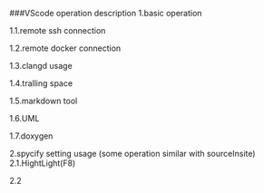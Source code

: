 ###VScode operation description
1.basic operation

1.1.remote ssh connection

1.2.remote docker connection

1.3.clangd usage

1.4.tralling space

1.5.markdown tool

1.6.UML

1.7.doxygen

2.spycify setting usage
(some operation similar with sourceInsite)
2.1.HightLight(F8)

2.2